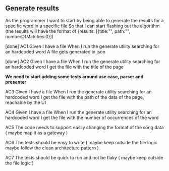 ## Generate results

As the programmer
I want to start by being able to generate the results for a specific word in a specific file
So that I can start flashing out the algorithm
  (the results will have the format of {results: [{title:"", path:"", numberOfMatches:0}])

[done]
AC1
Given I have a file
When I run the generate utility searching for an hardcoded word
A file gets generated in json

[done]
AC2
Given I have a file
When I run the generate utility searching for an hardcoded word
I get the file with the title of the page

**We need to start adding some tests around use case, parser and presenter**

AC3
Given I have a file
When I run the generate utility searching for an hardcoded word
I get the file with the path of the data of the page, reachable by the UI

AC4
Given I have a file
When I run the generate utility searching for an hardcoded word
I get the file with the number of occurrences of the word

AC5
The code needs to support easily changing the format of the song data
(
  maybe map it as a gateway
)

AC6
The tests should be easy to write
(
  maybe keep outside the file logic
  maybe follow the clean architecture pattern
)

AC7
The tests should be quick to run and not be flaky
(
  maybe keep outside the file logic
)